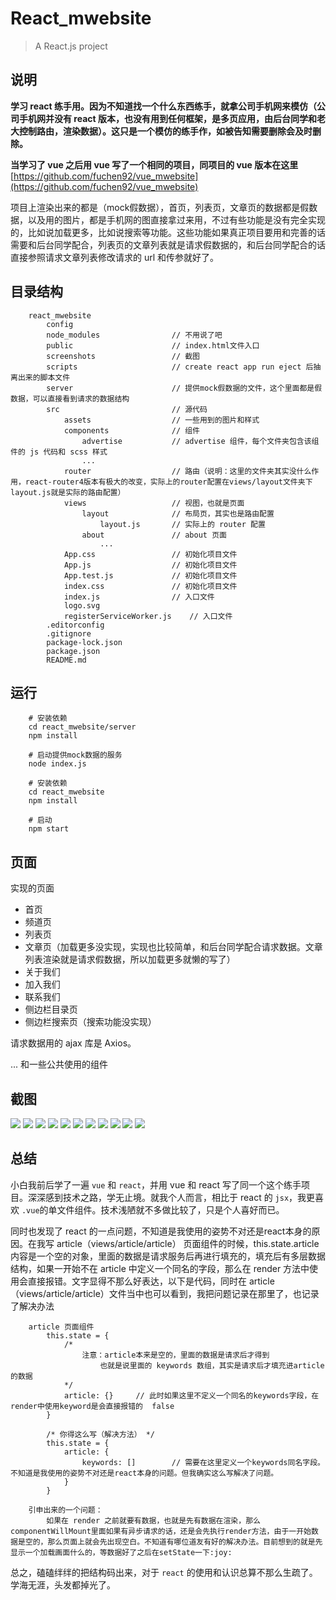 # React_mwebsite

> A React.js project

## 说明

**学习 react 练手用。因为不知道找一个什么东西练手，就拿公司手机网来模仿（公司手机网并没有 react 版本，也没有用到任何框架，是多页应用，由后台同学和老大控制路由，渲染数据）。这只是一个模仿的练手作，如被告知需要删除会及时删除。**

**当学习了 vue 之后用 vue 写了一个相同的项目，同项目的 vue 版本在这里**
[https://github.com/fuchen92/vue_mwebsite](https://github.com/fuchen92/vue_mwebsite)


项目上渲染出来的都是（mock假数据），首页，列表页，文章页的数据都是假数据，以及用的图片，都是手机网的图直接拿过来用，不过有些功能是没有完全实现的，比如说加载更多，比如说搜索等功能。这些功能如果真正项目要用和完善的话需要和后台同学配合，列表页的文章列表就是请求假数据的，和后台同学配合的话直接参照请求文章列表修改请求的 url 和传参就好了。

## 目录结构

```
	react_mwebsite
		config
		node_modules				// 不用说了吧
		public						// index.html文件入口
		screenshots					// 截图
		scripts						// create react app run eject 后抽离出来的脚本文件
		server						// 提供mock假数据的文件，这个里面都是假数据，可以直接看到请求的数据结构
		src							// 源代码
			assets					// 一些用到的图片和样式
			components				// 组件
				advertise			// advertise 组件，每个文件夹包含该组件的 js 代码和 scss 样式
				...
			router					// 路由（说明：这里的文件夹其实没什么作用，react-router4版本有极大的改变，实际上的router配置在views/layout文件夹下layout.js就是实际的路由配置）
			views					// 视图，也就是页面
				layout				// 布局页，其实也是路由配置
					layout.js		// 实际上的 router 配置
				about				// about 页面
					...
			App.css					// 初始化项目文件
			App.js					// 初始化项目文件
			App.test.js				// 初始化项目文件
			index.css				// 初始化项目文件
			index.js				// 入口文件
			logo.svg
			registerServiceWorker.js	// 入口文件
		.editorconfig
		.gitignore
		package-lock.json
		package.json
		README.md
```

## 运行
```
	# 安装依赖
	cd react_mwebsite/server
	npm install

	# 启动提供mock数据的服务
	node index.js

	# 安装依赖
	cd react_mwebsite
	npm install

	# 启动
	npm start
```

## 页面

实现的页面

* 首页
* 频道页
* 列表页
* 文章页（加载更多没实现，实现也比较简单，和后台同学配合请求数据。文章列表渲染就是请求假数据，所以加载更多就懒的写了）
* 关于我们
* 加入我们
* 联系我们
* 侧边栏目录页
* 侧边栏搜索页（搜索功能没实现）

请求数据用的 ajax 库是 Axios。

... 和一些公共使用的组件

## 截图

![](https://github.com/fuchen92/react_mwebsite/blob/master/screenshots/1.png)
![](https://github.com/fuchen92/react_mwebsite/blob/master/screenshots/2.png)
![](https://github.com/fuchen92/react_mwebsite/blob/master/screenshots/4.png)
![](https://github.com/fuchen92/react_mwebsite/blob/master/screenshots/5.png)
![](https://github.com/fuchen92/react_mwebsite/blob/master/screenshots/8.png)
![](https://github.com/fuchen92/react_mwebsite/blob/master/screenshots/9.png)
![](https://github.com/fuchen92/react_mwebsite/blob/master/screenshots/13.png)
![](https://github.com/fuchen92/react_mwebsite/blob/master/screenshots/14.png)
![](https://github.com/fuchen92/react_mwebsite/blob/master/screenshots/10.png)
![](https://github.com/fuchen92/react_mwebsite/blob/master/screenshots/11.png)
![](https://github.com/fuchen92/react_mwebsite/blob/master/screenshots/12.png)

## 总结

小白我前后学了一遍 `vue` 和 `react`，并用 vue 和 react 写了同一个这个练手项目。深深感到技术之路，学无止境。就我个人而言，相比于 react 的 `jsx`，我更喜欢
`.vue`的单文件组件。技术浅陋就不多做比较了，只是个人喜好而已。

同时也发现了 react 的一点问题，不知道是我使用的姿势不对还是react本身的原因。在我写 article（views/article/article） 页面组件的时候，this.state.article内容是一个空的对象，里面的数据是请求服务后再进行填充的，填充后有多层数据结构，如果一开始不在 article 中定义一个同名的字段，那么在 render 方法中使用会直接报错。文字显得不那么好表达，以下是代码，同时在 article（views/article/article）文件当中也可以看到，我把问题记录在那里了，也记录了解决办法

```
	article 页面组件
		this.state = {
			/*
				注意：article本来是空的，里面的数据是请求后才得到
					也就是说里面的 keywords 数组，其实是请求后才填充进article的数据
			*/
			article: {}		// 此时如果这里不定义一个同名的keywords字段，在render中使用keyword是会直接报错的  false
		}

		/* 你得这么写（解决方法） */
		this.state = {
			article: {
				keywords: []		// 需要在这里定义一个keywords同名字段。不知道是我使用的姿势不对还是react本身的问题。但我确实这么写解决了问题。
			}
		}

	引申出来的一个问题：
		如果在 render 之前就要有数据，也就是先有数据在渲染，那么componentWillMount里面如果有异步请求的话，还是会先执行render方法，由于一开始数据是空的，那么页面上就会先出现空白。不知道有哪位道友有好的解决办法。目前想到的就是先显示一个加载画面什么的，等数据好了之后在setState一下:joy:
```


总之，磕磕绊绊的把结构码出来，对于 `react` 的使用和认识总算不那么生疏了。学海无涯，头发都掉光了。

